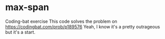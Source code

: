 # max-span
Coding-bat exercise
This code solves the problem on https://codingbat.com/prob/p189576
Yeah, I know it's a pretty outrageous but it's a start.
